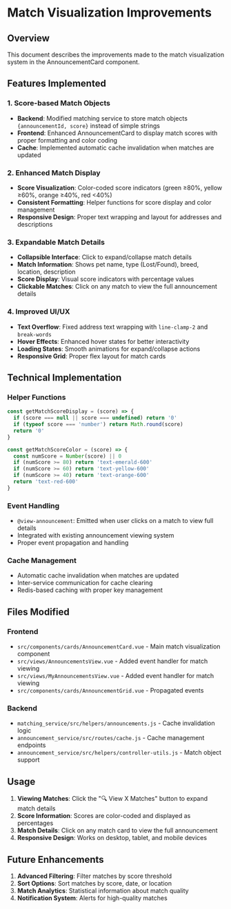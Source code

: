 # Match Visualization Improvements

## Overview
This document describes the improvements made to the match visualization system in the AnnouncementCard component.

## Features Implemented

### 1. Score-based Match Objects
- **Backend**: Modified matching service to store match objects `{announcementId, score}` instead of simple strings
- **Frontend**: Enhanced AnnouncementCard to display match scores with proper formatting and color coding
- **Cache**: Implemented automatic cache invalidation when matches are updated

### 2. Enhanced Match Display
- **Score Visualization**: Color-coded score indicators (green ≥80%, yellow ≥60%, orange ≥40%, red <40%)
- **Consistent Formatting**: Helper functions for score display and color management
- **Responsive Design**: Proper text wrapping and layout for addresses and descriptions

### 3. Expandable Match Details
- **Collapsible Interface**: Click to expand/collapse match details
- **Match Information**: Shows pet name, type (Lost/Found), breed, location, description
- **Score Display**: Visual score indicators with percentage values
- **Clickable Matches**: Click on any match to view the full announcement details

### 4. Improved UI/UX
- **Text Overflow**: Fixed address text wrapping with `line-clamp-2` and `break-words`
- **Hover Effects**: Enhanced hover states for better interactivity
- **Loading States**: Smooth animations for expand/collapse actions
- **Responsive Grid**: Proper flex layout for match cards

## Technical Implementation

### Helper Functions
```javascript
const getMatchScoreDisplay = (score) => {
  if (score === null || score === undefined) return '0'
  if (typeof score === 'number') return Math.round(score)
  return '0'
}

const getMatchScoreColor = (score) => {
  const numScore = Number(score) || 0
  if (numScore >= 80) return 'text-emerald-600'
  if (numScore >= 60) return 'text-yellow-600'
  if (numScore >= 40) return 'text-orange-600'
  return 'text-red-600'
}
```

### Event Handling
- `@view-announcement`: Emitted when user clicks on a match to view full details
- Integrated with existing announcement viewing system
- Proper event propagation and handling

### Cache Management
- Automatic cache invalidation when matches are updated
- Inter-service communication for cache clearing
- Redis-based caching with proper key management

## Files Modified

### Frontend
- `src/components/cards/AnnouncementCard.vue` - Main match visualization component
- `src/views/AnnouncementsView.vue` - Added event handler for match viewing
- `src/views/MyAnnouncementsView.vue` - Added event handler for match viewing
- `src/components/cards/AnnouncementGrid.vue` - Propagated events

### Backend
- `matching_service/src/helpers/announcements.js` - Cache invalidation logic
- `announcement_service/src/routes/cache.js` - Cache management endpoints
- `announcement_service/src/helpers/controller-utils.js` - Match object support

## Usage

1. **Viewing Matches**: Click the "🔍 View X Matches" button to expand match details
2. **Score Information**: Scores are color-coded and displayed as percentages
3. **Match Details**: Click on any match card to view the full announcement
4. **Responsive Design**: Works on desktop, tablet, and mobile devices

## Future Enhancements

1. **Advanced Filtering**: Filter matches by score threshold
2. **Sort Options**: Sort matches by score, date, or location
3. **Match Analytics**: Statistical information about match quality
4. **Notification System**: Alerts for high-quality matches
